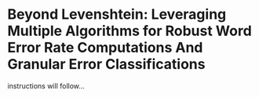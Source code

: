 # Beyond Levenshtein: Leveraging Multiple Algorithms for Robust Word Error Rate Computations And Granular Error Classifications

instructions will follow...
